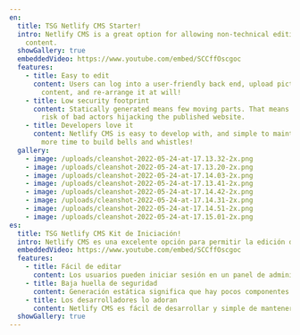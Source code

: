```yaml
---
en:
  title: TSG Netlify CMS Starter!
  intro: Netlify CMS is a great option for allowing non-technical editing of web
    content.
  showGallery: true
  embeddedVideo: https://www.youtube.com/embed/SCCffOscgoc
  features:
    - title: Easy to edit
      content: Users can log into a user-friendly back end, upload pictures, modify
        content, and re-arrange it at will!
    - title: Low security footprint
      content: Statically generated means few moving parts. That means there's minimal
        risk of bad actors hijacking the published website.
    - title: Developers love it
      content: Netlify CMS is easy to develop with, and simple to maintain, meaning
        more time to build bells and whistles!
  gallery:
    - image: /uploads/cleanshot-2022-05-24-at-17.13.32-2x.png
    - image: /uploads/cleanshot-2022-05-24-at-17.13.20-2x.png
    - image: /uploads/cleanshot-2022-05-24-at-17.14.03-2x.png
    - image: /uploads/cleanshot-2022-05-24-at-17.13.41-2x.png
    - image: /uploads/cleanshot-2022-05-24-at-17.14.42-2x.png
    - image: /uploads/cleanshot-2022-05-24-at-17.14.31-2x.png
    - image: /uploads/cleanshot-2022-05-24-at-17.14.51-2x.png
    - image: /uploads/cleanshot-2022-05-24-at-17.15.01-2x.png
es:
  title: TSG Netlify CMS Kit de Iniciación!
  intro: Netlify CMS es una excelente opción para permitir la edición de contenido web sin necesidad de conocimientos técnicos.
  embeddedVideo: https://www.youtube.com/embed/SCCffOscgoc
  features:
    - title: Fácil de editar
      content: Los usuarios pueden iniciar sesión en un panel de administración intuitivo, cargar imágenes, modificar contenido y reorganizarlo a su gusto.
    - title: Baja huella de seguridad
      content: Generación estática significa que hay pocos componentes en movimiento. Esto significa que existe un riesgo mínimo de que actores malintencionados secuestren el sitio web publicado.
    - title: Los desarrolladores lo adoran
      content: Netlify CMS es fácil de desarrollar y simple de mantener, lo que significa más tiempo para construir características adicionales y mejoras.
  showGallery: true
---
```

